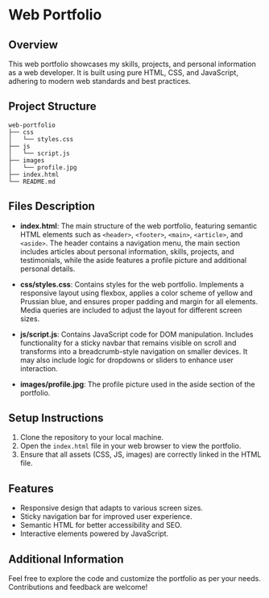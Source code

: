 # Web Portfolio

## Overview
This web portfolio showcases my skills, projects, and personal information as a web developer. It is built using pure HTML, CSS, and JavaScript, adhering to modern web standards and best practices.

## Project Structure
```
web-portfolio
├── css
│   └── styles.css
├── js
│   └── script.js
├── images
│   └── profile.jpg
├── index.html
└── README.md
```

## Files Description

- **index.html**: The main structure of the web portfolio, featuring semantic HTML elements such as `<header>`, `<footer>`, `<main>`, `<article>`, and `<aside>`. The header contains a navigation menu, the main section includes articles about personal information, skills, projects, and testimonials, while the aside features a profile picture and additional personal details.

- **css/styles.css**: Contains styles for the web portfolio. Implements a responsive layout using flexbox, applies a color scheme of yellow and Prussian blue, and ensures proper padding and margin for all elements. Media queries are included to adjust the layout for different screen sizes.

- **js/script.js**: Contains JavaScript code for DOM manipulation. Includes functionality for a sticky navbar that remains visible on scroll and transforms into a breadcrumb-style navigation on smaller devices. It may also include logic for dropdowns or sliders to enhance user interaction.

- **images/profile.jpg**: The profile picture used in the aside section of the portfolio.

## Setup Instructions
1. Clone the repository to your local machine.
2. Open the `index.html` file in your web browser to view the portfolio.
3. Ensure that all assets (CSS, JS, images) are correctly linked in the HTML file.

## Features
- Responsive design that adapts to various screen sizes.
- Sticky navigation bar for improved user experience.
- Semantic HTML for better accessibility and SEO.
- Interactive elements powered by JavaScript.

## Additional Information
Feel free to explore the code and customize the portfolio as per your needs. Contributions and feedback are welcome!